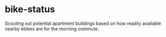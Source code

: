 # bike-status

Scouting out potential apartment buildings based on how readily available nearby ebikes are for the morning commute.
